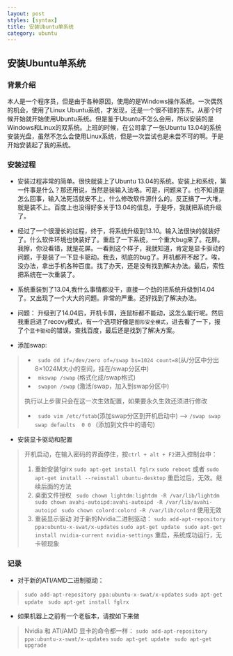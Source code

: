 ```yaml
---
layout: post
styles: [syntax]
title: 安装Ubuntu单系统
category: ubuntu
---
```


## 安装Ubuntu单系统

### 背景介绍

本人是一个程序员，但是由于各种原因，使用的是Windows操作系统。一次偶然的机会，使用了Linux Ubuntu系统，才发现，还是一个很不错的东东。从那个时候开始就开始使用Ubuntu系统。但是鉴于Ubuntu不怎么会用，所以安装的是Windows和Linux的双系统。上班的时候，在公司拿了一张Ubuntu 13.04的系统安装光盘，虽然不怎么会使用Linux系统，但是一次尝试也是未尝不可的啊。于是开始安装起了我的系统。

### 安装过程

+ 安装过程非常的简单。很快就装上了Ubuntu 13.04的系统。安装上和系统，第一件事是什么？那还用说，当然是装输入法咯。可是，问题来了。也不知道是怎么回事，输入法死活就安不上，什么修改软件源什么的。反正搞了一大堆，就是装不上。百度上也没得好多关于13.04的信息，于是呼，我就把系统升级了。

+ 经过了一个很漫长的过程，终于，将系统升级到13.10。输入法很快的就装好了。什么软件环境也快装好了。重启了一下系统，一个重大bug来了。花屏。我擦，你没看错，就是花屏。一看到这个样子，我就知道，肯定是显卡驱动的问题，于是装了一下显卡驱动。我去，彻底的bug了。开机都开不起了。唉，没办法，拿出手机各种百度。找了办天，还是没有找到解决办法。最后，索性把系统在一次重装了。

+ 系统重装到了13.04,我什么事情都没干，直接一个劲的把系统升级到14.04了。又出现了一个大大的问题。非常的严重。还好找到了解决办法。
 + 问题： 升级到了14.04后，开机卡屏，连鼠标都不能动，这怎么能行呢。然后我重启进了recovy模式，有一个选项好像是`图形安全模式`，进去看了一下，报了个`显卡驱动`的错误。查找百度，最后还是找到了解决方案。
 + 添加swap:

 > + ` sudo dd if=/dev/zero of=/swap bs=1024 count=8`(从/分区中分出8×1024M大小的空间，挂在/swap分区中)
 > + ` mkswap /swap` (格式化成/swap格式)
 > + ` swapon /swap` (激活/swap，加入到swap分区中)
 >
 > 执行以上步骤只会在这一次生效配置，如果要永久生效还须进行修改
 > + ` sudo vim /etc/fstab`(添加swap分区到开机启动中)
 >  --> `/swap swap swap defaults  0 0 ` (添加到文件中的语句)
 + 安装显卡驱动和配置
 > 开机启动，在输入密码的界面停住，按`ctrl + alt + F2`进入控制台中：
 > 1. 重新安装fgirx
 > `sudo apt-get install fglrx`
 > `sudo reboot`
 > 或者 `sudo apt-get install --reinstall ubuntu-desktop`
 > 重启过后，无效。继续后面的方法
 > 2. 桌面文件授权
 > ` sudo chown lightdm:lightdm -R /var/lib/lightdm`
 > ` sudo chown avahi-autoipd:avahi-autoipd -R /var/lib/avahi-autoipd`
 > ` sudo chown colord:colord -R /var/lib/colord`
 > 使用无效
 > 3. 重装显示驱动
 > 对于新的Nvidia二进制驱动：
 > `sudo add-apt-repository ppa:ubuntu-x-swat/x-updates`
 > `sudo apt-get update `
 > `sudo apt-get install nvidia-current nvidia-settings`
 > 重启，系统成功运行，无卡顿现象

### 记录
+ 对于新的ATI/AMD二进制驱动：

 > `sudo add-apt-repository ppa:ubuntu-x-swat/x-updates`
 > `sudo apt-get update `
 > `sudo apt-get install fglrx`

+ 如果机器上之前有一个老版本，请按如下来做

 > Nvidia 和 ATI/AMD 显卡的命令都一样：
 > `sudo add-apt-repository ppa:ubuntu-x-swat/x-updates`
 > `sudo apt-get update `
 > `sudo apt-get upgrade`
